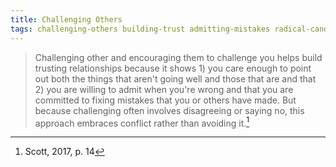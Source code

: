 ```yaml
---
title: Challenging Others
tags: challenging-others building-trust admitting-mistakes radical-candor kim-scott
---
```


> Challenging other and encouraging them to challenge you helps build trusting relationships because it shows 1) you care enough to point out both the things that aren't going well and those that are and that 2) you are willing to admit when you're wrong and that you are committed to fixing mistakes that you or others have made.  But because challenging often involves disagreeing or saying no, this approach embraces conflict rather than avoiding it.[^challenging]

[^challenging]: Scott, 2017, p. 14
